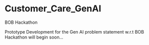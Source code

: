 # Customer_Care_GenAI
BOB Hackathon

Prototype Development for the Gen AI problem statement w.r.t BOB Hackathon will begin soon...
